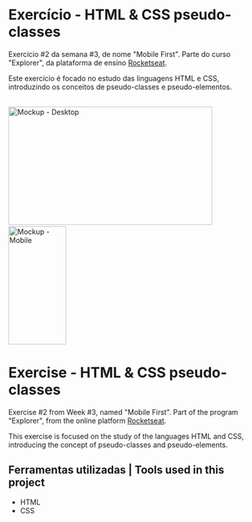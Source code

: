 # Exercício - HTML & CSS pseudo-classes

Exercício #2 da semana #3, de nome "Mobile First". Parte do curso "Explorer", da plataforma de ensino [Rocketseat](https://rocketseat.com.br/).

Este exercício é focado no estudo das linguagens HTML e CSS, introduzindo os conceitos de pseudo-classes e pseudo-elementos.

<br>
  <img width="406" height="235" alt="Mockup - Desktop" src="https://github.com/user-attachments/assets/ca45dcb5-71c7-46ce-b8c2-2c8829a87c99" />
   &nbsp;&nbsp;&nbsp;&nbsp;&nbsp;&nbsp;&nbsp;&nbsp;&nbsp;&nbsp;&nbsp;&nbsp;&nbsp;&nbsp;&nbsp;&nbsp;&nbsp;&nbsp;&nbsp;&nbsp;&nbsp;
  <img width="115" height="235" alt="Mockup - Mobile" src="https://github.com/user-attachments/assets/83a65c57-4adc-4905-b1a2-9918313eae18" />
<br>

# Exercise - HTML & CSS pseudo-classes

Exercise #2 from Week #3, named "Mobile First". Part of the program "Explorer", from the online platform [Rocketseat](https://rocketseat.com.br/).

This exercise is focused on the study of the languages HTML and CSS, introducing the concept of pseudo-classes and pseudo-elements.


## Ferramentas utilizadas | Tools used in this project

- HTML
- CSS
